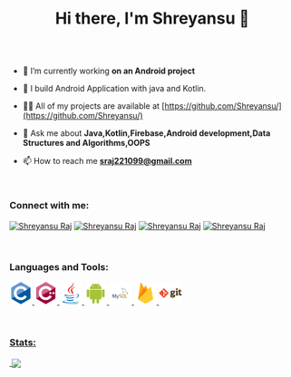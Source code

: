 <h1 align="center">Hi there, I'm Shreyansu  👋</h1>


<br/><br/>

- 🌱 I’m currently working **on an Android project**

- 📄 I build Android Application with java and Kotlin.

- 👨‍💻 All of my projects are available at [https://github.com/Shreyansu/](https://github.com/Shreyansu/)

- 💬 Ask me about **Java,Kotlin,Firebase,Android development,Data Structures and Algorithms,OOPS**

- 📫 How to reach me **sraj221099@gmail.com**

 

<br/>

<p align="left">
<h3 align="left">Connect with me:</h3>
<a href="https://www.linkedin.com/in/shreyansu-raj-526289169/" target="_blank"><img align="center" src="https://cdn.jsdelivr.net/npm/simple-icons@3.0.1/icons/linkedin.svg" alt="Shreyansu Raj" height="30" width="40" /></a>
<a href="https://leetcode.com/shreyansu123/" target="_blank"><img align="center" src="https://cdn.jsdelivr.net/npm/simple-icons@3.0.1/icons/leetcode.svg" alt="Shreyansu Raj" height="30" width="40" /></a>
<a href="https://www.codechef.com/users/shreyansu123" target="_blank"><img align="center" src="https://cdn.jsdelivr.net/npm/simple-icons@3.0.1/icons/codechef.svg" alt="Shreyansu Raj" height="30" width="40" /></a>
<a href="https://www.hackerrank.com/sraj221099" target="_blank"><img align="center" src="https://cdn.jsdelivr.net/npm/simple-icons@3.0.1/icons/hackerrank.svg" alt="Shreyansu Raj" height="30" width="40" /></a>

</p>

<br/>

<h3 align="left">Languages and Tools:</h3>
<p align="left">
  <a href="https://www.cprogramming.com/" target="_blank"> <img src="https://raw.githubusercontent.com/devicons/devicon/master/icons/c/c-original.svg" alt="c" width="40" height="40"/> </a>
   <a href="https://www.w3schools.com/cpp/" target="_blank"> <img src="https://raw.githubusercontent.com/devicons/devicon/master/icons/cplusplus/cplusplus-original.svg" alt="cplusplus" width="40" height="40"/>
   <a href="https://www.java.com/en/" target="_blank"> <img src="https://raw.githubusercontent.com/devicons/devicon/master/icons/java/java-original.svg" alt="c" width="40" height="40"/> </a> 
   <a href="https://www.android.com/intl/en_in/" target="_blank"> <img src="https://raw.githubusercontent.com/devicons/devicon/master/icons/android/android-original.svg" alt="android" width="40" height="40"/> 
   <a href="https://www.mysql.com/" target="_blank"> <img src="https://raw.githubusercontent.com/github/explore/80688e429a7d4ef2fca1e82350fe8e3517d3494d/topics/mysql/mysql.png" alt="My Sql" width="40" height="40"/>
   <a href="https://firebase.google.com/" target="_blank"> <img src="https://raw.githubusercontent.com/github/explore/80688e429a7d4ef2fca1e82350fe8e3517d3494d/topics/firebase/firebase.png" alt="firebase" width="40" height="40"/>
   <a href="https://git-scm.com/" target="_blank"> <img src="https://raw.githubusercontent.com/github/explore/80688e429a7d4ef2fca1e82350fe8e3517d3494d/topics/git/git.png" alt="java" width="40" height="40"/>


</p>


<br/>

<h3 align="left">Stats:</h3>

<p>&nbsp;<img align="center" src="https://github-readme-stats.vercel.app/api?username=Shreyansu&show_icons=true&count_private=true%22%20alt=%22Shreyansu%22" /></p>
